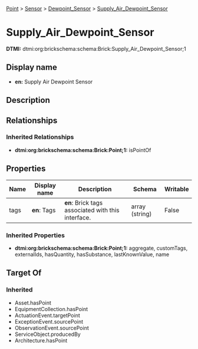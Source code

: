 [Point](../../Point.md) > [Sensor](../Sensor.md) > [Dewpoint_Sensor](Dewpoint_Sensor.md) > [Supply_Air_Dewpoint_Sensor](.)
# Supply_Air_Dewpoint_Sensor
**DTMI:** dtmi:org:brickschema:schema:Brick:Supply_Air_Dewpoint_Sensor;1
## Display name
- **en:** Supply Air Dewpoint Sensor
## Description
## Relationships
### Inherited Relationships
* **dtmi:org:brickschema:schema:Brick:Point;1:** isPointOf
## Properties
|Name|Display name|Description|Schema|Writable|
|-|-|-|-|-|
|tags|**en**: Tags|**en**: Brick tags associated with this interface.|array (string)|False|
### Inherited Properties
* **dtmi:org:brickschema:schema:Brick:Point;1:** aggregate, customTags, externalIds, hasQuantity, hasSubstance, lastKnownValue, name
## Target Of
### Inherited
* Asset.hasPoint
* EquipmentCollection.hasPoint
* ActuationEvent.targetPoint
* ExceptionEvent.sourcePoint
* ObservationEvent.sourcePoint
* ServiceObject.producedBy
* Architecture.hasPoint
